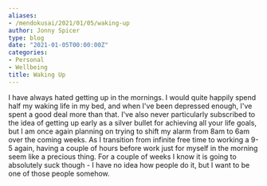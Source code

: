 ```yaml
---
aliases:
- /mendokusai/2021/01/05/waking-up
author: Jonny Spicer
type: blog
date: "2021-01-05T00:00:00Z"
categories:
- Personal
- Wellbeing
title: Waking Up
---
```

I have always hated getting up in the mornings. I would quite happily spend half my waking life in my bed, and when I've been depressed enough, I've spent a good deal more than that.
I've also never particularly subscribed to the idea of getting up early as a silver bullet for achieving all your life goals, but I am once again planning on trying to shift my alarm
from 8am to 6am over the coming weeks. As I transition from infinite free time to working a 9-5 again, having a couple of hours before work just for myself in the morning seem like
a precious thing. For a couple of weeks I know it is going to absolutely suck though - I have no idea how people do it, but I want to be one of those people somehow.

